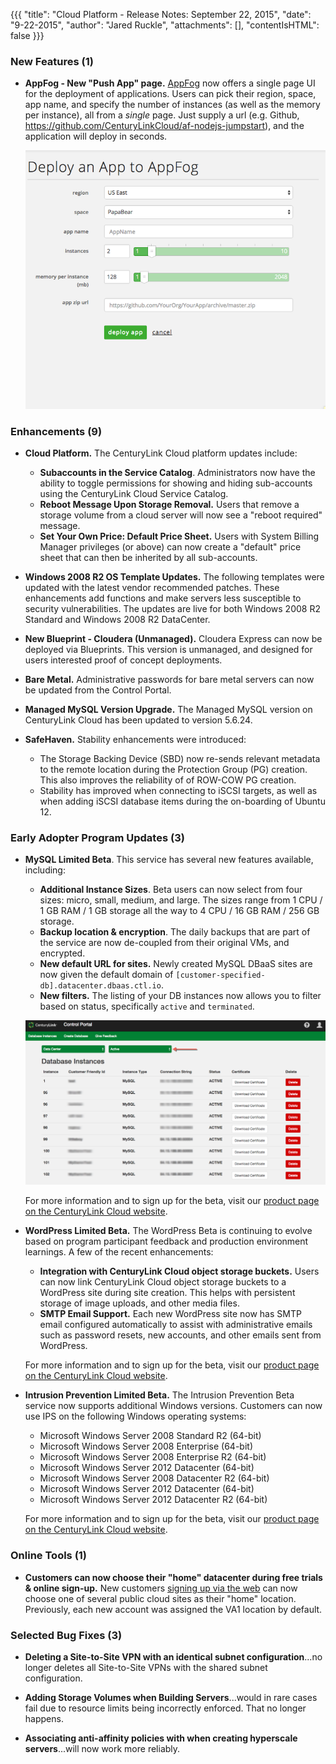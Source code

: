 {{{
"title": "Cloud Platform - Release Notes: September 22, 2015",
"date": "9-22-2015",
"author": "Jared Ruckle",
"attachments": [],
"contentIsHTML": false
}}}

### New Features (1)

* __AppFog - New "Push App" page.__ [AppFog](https://www.ctl.io/appfog/) now offers a single page UI for the deployment of applications. Users can pick their region, space, app name, and specify the number of instances (as well as the memory per instance), all from a _single_ page. Just supply a url (e.g. Github, https://github.com/CenturyLinkCloud/af-nodejs-jumpstart), and the application will deploy in seconds.

    ![AppFog Push App](../../images/2015-09-22-appfog-push-app-ui.png)

### Enhancements (9)

* __Cloud Platform.__ The CenturyLink Cloud platform updates include:
  * __Subaccounts in the Service Catalog__. Administrators now have the ability to toggle permissions for showing and hiding sub-accounts using the CenturyLink Cloud Service Catalog.
  * __Reboot Message Upon Storage Removal.__ Users that remove a storage volume from a cloud server will now see a "reboot required" message.
  * __Set Your Own Price: Default Price Sheet.__ Users with System Billing Manager privileges (or above) can now create a "default" price sheet that can then be inherited by all sub-accounts.


* __Windows 2008 R2 OS Template Updates.__ The following templates were updated with the latest vendor recommended patches. These enhancements add functions and make servers less susceptible to security vulnerabilities. The updates are live for both Windows 2008 R2 Standard and Windows 2008 R2 DataCenter.

* __New Blueprint - Cloudera (Unmanaged).__ Cloudera Express can now be deployed via Blueprints. This version is unmanaged, and designed for users interested proof of concept deployments.

* __Bare Metal.__ Administrative passwords for bare metal servers can now be updated from the Control Portal.

* __Managed MySQL Version Upgrade.__ The Managed MySQL version on CenturyLink Cloud has been updated to version 5.6.24.


* __SafeHaven.__ Stability enhancements were introduced:
    * The Storage Backing Device (SBD) now re-sends relevant metadata to the remote location during the Protection Group (PG) creation. This also improves the reliability of of ROW-COW PG creation.
    * Stability has improved when connecting to iSCSI targets, as well as when adding iSCSI database items during the on-boarding of Ubuntu 12.

### Early Adopter Program Updates (3)

* __MySQL Limited Beta__. This service has several new features available, including:
  * __Additional Instance Sizes__. Beta users can now select from four sizes: micro, small, medium, and large. The sizes range from 1 CPU / 1 GB RAM / 1 GB storage all the way to 4 CPU / 16 GB RAM / 256 GB storage.
  * __Backup location & encryption__. The daily backups that are part of the service are now de-coupled from their original VMs, and encrypted.
  * __New default URL for sites.__ Newly created MySQL DBaaS sites are now given the default domain of `[customer-specified-db].datacenter.dbaas.ctl.io`.
  * __New filters.__ The listing of your DB instances now allows you to filter based on status, specifically `active` and `terminated`.

  ![MySQL Filter Screen](../../images/2015-09-22-MySQL_filter.png)

  For more information and to sign up for the beta, visit our [product page on the CenturyLink Cloud website](https://www.ctl.io/dbaas/).

* __WordPress Limited Beta.__ The WordPress Beta is continuing to evolve based on program participant feedback and production environment learnings. A few of the recent enhancements:
    + __Integration with CenturyLink Cloud object storage buckets.__ Users can now link CenturyLink Cloud object storage buckets to a WordPress site during site creation. This helps with persistent storage of image uploads, and other media files.
    + __SMTP Email Support.__ Each new WordPress site now has SMTP email configured automatically to assist with administrative emails such as password resets, new accounts, and other emails sent from WordPress.

  For more information and to sign up for the beta, visit our [product page on the CenturyLink Cloud website](https://www.ctl.io/wordpress/).

* __Intrusion Prevention Limited Beta.__ The Intrusion Prevention Beta service now supports additional Windows versions. Customers can now use IPS on the following Windows operating systems:
  * Microsoft Windows Server 2008 Standard R2 (64-bit)
  * Microsoft Windows Server 2008 Enterprise (64-bit)
  * Microsoft Windows Server 2008 Enterprise R2 (64-bit)
  * Microsoft Windows Server 2012 Datacenter (64-bit)
  * Microsoft Windows Server 2008 Datacenter R2 (64-bit)
  * Microsoft Windows Server 2012 Datacenter (64-bit)
  * Microsoft Windows Server 2012 Datacenter R2 (64-bit)

  For more information and to sign up for the beta, visit our [product page on the CenturyLink Cloud website](https://www.ctl.io/intrusion-prevention-service/).

### Online Tools (1)

* __Customers can now choose their "home" datacenter during free trials & online sign-up.__ New customers [signing up via the web](http://www.ctl.io/free-trial/) can now choose one of several public cloud sites as their "home" location. Previously, each new account was assigned the VA1 location by default.

### Selected Bug Fixes (3)

* __Deleting a Site-to-Site VPN with an identical subnet configuration__...no longer deletes all Site-to-Site VPNs with the shared subnet configuration.

* __Adding Storage Volumes when Building Servers__...would in rare cases fail due to resource limits being incorrectly enforced. That no longer happens.

* __Associating anti-affinity policies with when creating hyperscale servers__...will now work more reliably.
